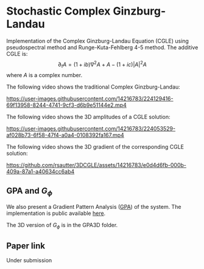 # Stochastic Complex Ginzburg-Landau

Implementation of the Complex Ginzburg-Landau Equation (CGLE)  using pseudospectral method and Runge-Kuta-Fehlberg 4-5 method.
The additive CGLE is:
    $$\partial_t A = (1+ib) \nabla^2 A + A  - (1+ic) |A|^2A$$
where $A$ is a complex number.

The following video shows the  traditional Complex Ginzburg-Landau:

https://user-images.githubusercontent.com/14216783/224129416-69f13958-8244-4741-9cf3-d6b9e51144e2.mp4

The following video shows the 3D amplitudes of a CGLE solution:

https://user-images.githubusercontent.com/14216783/224053529-af028b73-6f58-47f4-a0a4-0108392fa167.mp4

The following video shows the 3D gradient of the corresponding CGLE solution:

https://github.com/rsautter/3DCGLE/assets/14216783/e0d4d6fb-000b-409a-87a1-a40634cc6ab4



## GPA and $G_{\phi}$

We also present a Gradient Pattern Analysis ([GPA](https://en.wikipedia.org/wiki/Gradient_pattern_analysis)) of the system. The implementation is public available [here](https://github.com/rsautter/GPA). 

The 3D version of  $G_{\phi}$ is in the GPA3D folder.


## Paper link
Under submission
